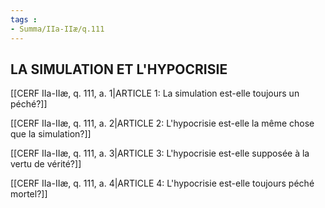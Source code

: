 ```yaml
---
tags : 
- Summa/IIa-IIæ/q.111
---
```


## LA SIMULATION ET L'HYPOCRISIE

[[CERF IIa-IIæ, q. 111, a. 1|ARTICLE 1: La simulation est-elle toujours un péché?]]

[[CERF IIa-IIæ, q. 111, a. 2|ARTICLE 2: L'hypocrisie est-elle la même chose que la simulation?]]

[[CERF IIa-IIæ, q. 111, a. 3|ARTICLE 3: L'hypocrisie est-elle supposée à la vertu de vérité?]]

[[CERF IIa-IIæ, q. 111, a. 4|ARTICLE 4: L'hypocrisie est-elle toujours péché mortel?]]

